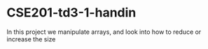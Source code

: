 # CSE201-td3-1-handin
 
In this project we manipulate arrays, and look into how to reduce or increase the size
